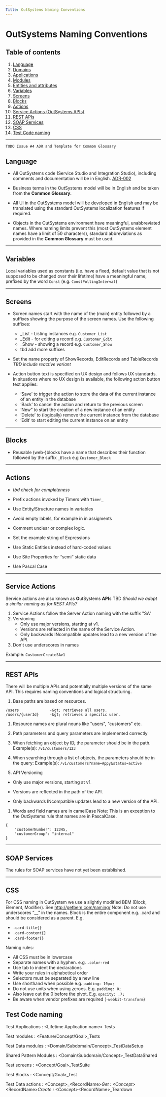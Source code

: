 ```yaml
---
Title: OutSystems Naming Conventions
---
```


# OutSystems Naming Conventions

## Table of contents

1. [Language](#language)
1. [Domains](Naming\domain-naming.md)
1. [Applications](Naming\application-naming.md)
1. [Modules](Naming\module-naming.md)
1. [Entities and attributes](Naming\enitity-naming.md)
1. [Variables](#variables)
1. [Screens](#screens)
1. [Blocks](#blocks)
1. [Actions](#actions)
1. [Service Actions (OutSystems APIs)](#service-actions)
1. [REST APIs](#rest-apis)
1. [SOAP Services](#soap-services)
1. [CSS](#css)
1. [Test Code naming](#test-code-naming)

---

    TODO Issue #4 ADR and Template for Common Glossary

## Language

* All OutSystems code (Service Studio and Integration Studio), including comments and documentation will be in English. [ADR-002](adr\ADR-002-standard-language-is-English.md)
* Business terms in the OutSystems model will be in English and be taken from the **Common Glossary**.

* All UI in the OutSystems model will be developed in English and may be translated using the standard OutSystems localization features if required.
* Objects in the OutSystems environment have meaningful, unabbreviated names. Where naming limits prevent this (most OutSystems element names have a limit of 50 characters), standard abbreviations as provided in the **Common Glossary** must be used.

---

## Variables

Local variables used as constants (i.e. have a fixed, default value that is not supposed to be changed over their lifetime) have a meaningful name, prefixed by the word `Const` (e.g. `ConstPollingInterval`)

---

## Screens

* Screen names start with the name of the (main) entity followed by a suffixes showing the purpose of the screen names. Use the following suffixes:
    * _List - Listing instances e.g. `Customer_List`
    * _Edit - for editing a record e.g. `Customer_Edit`
    * _Show - showing a record e.g. `Customer_Show`
    * tbd add more suffixes

* Set the name property of ShowRecords, EditRecords and TableRecords *TBD include reactive variant*
* Action button text is specified on UX design and follows UX standards. In situations where no UX design is available, the following action button text applies:
    * ‘Save’ to trigger the action to store the data of the current instance of an entity in the database
    * ‘Back’ to cancel the action and return to the previous screen
    * ‘New” to start the creation of a new instance of an entity
    * ‘Delete’ to (logically) remove the current instance from the database
    * ‘Edit’ to start editing the current instance on an entity

---

## Blocks

* Reusable (web-)blocks have a name that describes their function followed by the suffix `_Block` e.g `Customer_Block`

---

## Actions

* *tbd check for completeness*

* Prefix actions invoked by Timers with `Timer_`
* Use Entity/Structure names in variables
* Avoid empty labels, for example in in assigments
* Comment unclear or complex logic.
* Set the example string of Expressions
* Use Static Entities instead of hard-coded values
* Use Site Properties for “semi” static data
* Use Pascal Case

---

## Service Actions

Service actions are also known as **O**utSystems **API**s
TBD *Should we adopt a similar naming as for REST APIs?*

1. Service Actions follow the Server Action naming with the suffix "SA"
1. Versioning
    * Only use major versions, starting at v1.
    * Versions are reflected in the name of the Service Action.
    * Only backwards INcompatible updates lead to a new version of the API.
1. Don't use underscores in names

Example: `CustomerCreateSAv1`

---

## REST APIs

There will be multiple APIs and potentially multiple versions of the same API. This requires naming conventions and logical structuring.

1. Base paths are based on resources.

```
/users              -&gt; retrieves all users.
/users/{userId}     -&gt; retrieves a specific user.
```

1. Resource names are plural nouns like "users", "customers" etc.
1. Path parameters and query parameters are implemented correctly
1. When fetching an object by ID, the parameter should be in the path.
Example(s):     `/v1/customers/123`

1. When searching through a list of objects, the parameters should be in the query:
Example(s):     `/v1/customers?name=Appy&status=active`
1. API Versioning

* Only use major versions, starting at v1.

* Versions are reflected in the path of the API.
* Only backwards INcompatible updates lead to a new version of the API.

1. Words and field names are in camelCase
Note: This is an exception to the OutSystems rule that names are in PascalCase.

```
{
    "customerNumber": 12345,
    "customerGroup": "internal"
}
```

---

## SOAP Services

The rules for SOAP services have not yet been established.

---

## CSS

For CSS naming in OutSystem we use a slightly modified BEM (Block, Element, Modifier).
See <http://getbem.com/naming/> Note: Do not use underscores “__” in the names.
Block is the entire component e.g. .card and should be considered as a parent. E.g.

* `.card-title{}`
* `.card-content{}`
* `.card-footer{}`

Naming rules:

* All CSS must be in lowercase
* Separate names with a hyphen. e.g. `.color-red`
* Use tab to indent the declarations
* Write your rules in alphabetical order
* Selectors must be separated by a new line
* Use shorthand when possible e.g. `padding: 10px;`
* Do not use units when using zeroes. E.g. `padding: 0;`
* Also leave out the 0 before the pivot. E.g. `opacity: .7;`
* Be aware when vendor prefixes are required (`-webkit-transform`)

## Test Code naming

Test Applications
: &lt;Lifetime Application name&gt; Tests

Test modules
: &lt;Feature/Concept/Goal&gt;_Tests

Test Data modules
: &lt;Domain/Subdomain/Concept&gt;_TestDataSetup

Shared Pattern Modules
: &lt;Domain/Subdomain/Concept&gt;_TestDataShared

Test screens
: &lt;Concept/Goal&gt;_TestSuite

Test Blocks
: &lt;Concept/Goal&gt;_Test

Test Data actions
: &lt;Concept&gt;_&lt;RecordName&gt;_Get
: &lt;Concept&gt;_&lt;RecordName&gt;_Create
: &lt;Concept&gt;_&lt;RecordName&gt;_Teardown
